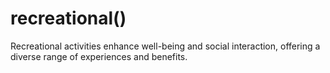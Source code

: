 
# recreational()
Recreational activities enhance well-being and social interaction, offering a diverse range of experiences and benefits.
